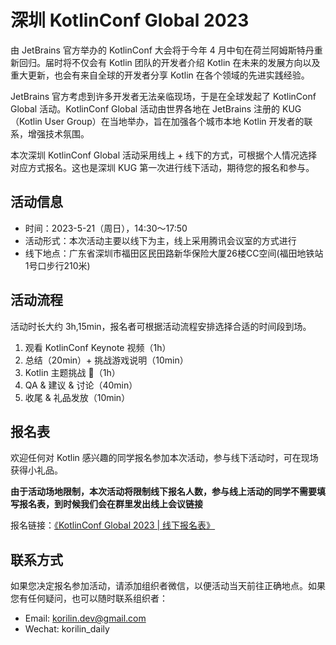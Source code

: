 # 深圳 KotlinConf Global 2023

由 JetBrains 官方举办的 KotlinConf 大会将于今年 4 月中旬在荷兰阿姆斯特丹重新回归。届时将不仅会有 Kotlin 团队的开发者介绍 Kotlin 在未来的发展方向以及重大更新，也会有来自全球的开发者分享 Kotlin 在各个领域的先进实践经验。

JetBrains 官方考虑到许多开发者无法亲临现场，于是在全球发起了 KotlinConf Global 活动。KotlinConf Global 活动由世界各地在 JetBrains 注册的 KUG（Kotlin User Group）在当地举办，旨在加强各个城市本地 Kotlin 开发者的联系，增强技术氛围。

本次深圳 KotlinConf Global 活动采用线上 + 线下的方式，可根据个人情况选择对应方式报名。这也是深圳 KUG 第一次进行线下活动，期待您的报名和参与。

## 活动信息

- 时间：2023-5-21（周日），14:30～17:50
- 活动形式：本次活动主要以线下为主，线上采用腾讯会议室的方式进行
- 线下地点：广东省深圳市福田区民田路新华保险大厦26楼CC空间(福田地铁站1号口步行210米)

## 活动流程

活动时长大约 3h,15min，报名者可根据活动流程安排选择合适的时间段到场。

1. 观看 KotlinConf Keynote 视频（1h）
2. 总结（20min）+ 挑战游戏说明（10min）
3. Kotlin 主题挑战 🤔（1h）
4. QA & 建议 & 讨论（40min）
5. 收尾 & 礼品发放（10min）

## 报名表

欢迎任何对 Kotlin 感兴趣的同学报名参加本次活动，参与线下活动时，可在现场获得小礼品。

**由于活动场地限制，本次活动将限制线下报名人数，参与线上活动的同学不需要填写报名表，到时候我们会在群里发出线上会议链接**

报名链接：[《KotlinConf Global 2023 | 线下报名表》](https://shimo.im/forms/2wAlX9Z12Jtag8AP/fill)

## 联系方式

如果您决定报名参加活动，请添加组织者微信，以便活动当天前往正确地点。如果您有任何疑问，也可以随时联系组织者：
- Email: korilin.dev@gmail.com
- Wechat: korilin_daily

